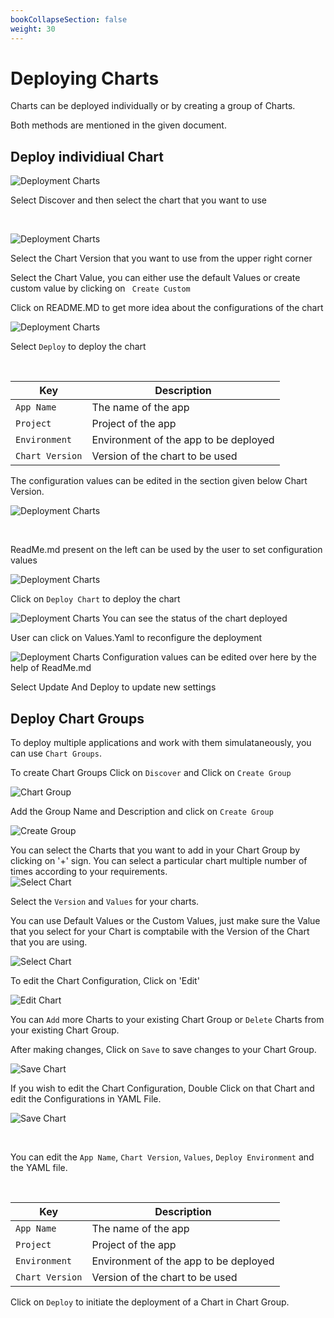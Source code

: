 ```yaml
---
bookCollapseSection: false
weight: 30
---
```

# Deploying Charts

Charts can be deployed individually or by creating a group of Charts.

Both methods are mentioned in the given document.


## Deploy individiual Chart

![Deployment Charts](/img/depchart1.JPG "Deployment Charts")

Select Discover and then select the chart that you want to use

<br>

![Deployment Charts](/img/custom.jpg "Deployment Charts")

Select the Chart Version that you want to use from the upper right corner

Select the Chart Value, you can either use the default Values or create custom value by clicking on ` Create Custom`

Click on README.MD to get more idea about the configurations of the chart

![Deployment Charts](/img/custom2.jpg "Deployment Charts")

Select `Deploy` to deploy the chart

<br>

Key | Description
----|----
`App Name` | The name of the app
`Project` | Project of the app
`Environment` |Environment of the app to be deployed
`Chart Version` | Version of the chart to be used

The configuration values can be edited in the section given below Chart Version.


![Deployment Charts](/img/depchart4config.JPG "Deployment Charts")

<br>

ReadMe.md present on the left can be used by the user to set configuration values



![Deployment Charts](/img/depchart4readme.JPG "Deployment Charts")
<br>

Click on `Deploy Chart` to deploy the chart


![Deployment Charts](/img/depchartdeployedredo.JPG "Deployment Charts")
You can see the status of the chart deployed

User can click on Values.Yaml to reconfigure the deployment



![Deployment Charts](/img/depchartreconfig.JPG "Deployment Charts")
Configuration values can be edited over here by the help of ReadMe.md

Select Update And Deploy to update new settings



## Deploy Chart Groups 

To deploy multiple applications and work with them simulataneously, you can use `Chart Groups`.

To create Chart Groups 
Click on  `Discover` and Click on `Create Group`

![Chart Group](/img/screen2.jpg  "Chart Groups")

Add the Group Name and Description and click on `Create Group`

![Create Group](/img/create_group.jpg  "Create Groups")

You can select the Charts that you want to add in your Chart Group by clicking on '+' sign. 
You can select a particular chart multiple number of times according to your requirements.
<br>
![Select Chart ](/img/select_charts.jpg  "Select Charts")

Select the `Version` and `Values` for your charts.

You can use Default Values or the Custom Values, just make sure the Value that you select for your Chart is comptabile with the Version of the Chart that you are using.

![Select Chart ](/img/select_charts2.jpg  "Select Charts")


To edit the Chart Configuration, Click on 'Edit'

![Edit Chart ](/img/edit_group.jpg  "Edit Charts")

You can `Add` more Charts to your existing Chart Group or `Delete` Charts from your existing Chart Group. 

After making changes, Click on `Save` to save changes to your Chart Group. 

![Save Chart ](/img/edit_group2.jpg  "Save Charts")

If you wish to edit the Chart Configuration, Double Click on that Chart and edit the Configurations in YAML File.

![Save Chart ](/img/edit_chart1.jpg  "Save Charts")

<br>

You can edit the `App Name`, `Chart Version`, `Values`, `Deploy Environment` and the YAML file.

<br>

Key | Description
----|----
`App Name` | The name of the app
`Project` | Project of the app
`Environment` |Environment of the app to be deployed
`Chart Version` | Version of the chart to be used



Click on `Deploy` to initiate the deployment of a Chart in Chart Group.